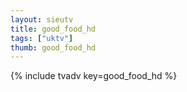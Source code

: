 ```yaml
--- 
layout: sieutv
title: good_food_hd
tags: ["uktv"]
thumb: good_food_hd
---
```

{% include tvadv key=good_food_hd %}
